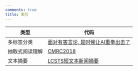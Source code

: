 ```yaml
---
comments: true
title: 索引
---
```


| 类型           | 代码                                                                                            |
| -------------- | ----------------------------------------------------------------------------------------------- |
| 多标签分类     | [面对有害言论, 是时候让AI重拳出击了](./mlcoftc/multi-label-classification-of-toxic-comments.md) |
| 抽取式阅读理解 | [CMRC2018](./cmrc/cmrc.md)                                                                      |
| 文本摘要       | [LCSTS短文本新闻摘要](./text-summary/text-summary.md)                                           |
